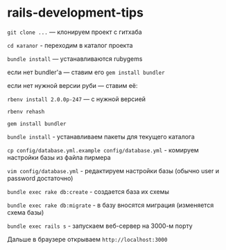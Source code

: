 rails-development-tips
======================


`git clone ...` — клонируем проект с гитхаба

`cd каталог` - переходим в каталог проекта

`bundle install` — устанавливаются rubygems

если нет bundler'а — ставим его `gem install bundler`

если нет нужной версии руби — ставим её:

`rbenv install 2.0.0p-247` — с нужной версией

`rbenv rehash`

`gem install bundler`

`bundle install` - устанавливаем пакеты для текущего каталога

`cp config/database.yml.example config/database.yml` - комируем настройки базы из файла пирмера

`vim config/database.yml` - редактируем настройки базы (обычно user и password достаточно)

`bundle exec rake db:create` - создается база их схемы 

`bundle exec rake db:migrate` - в базу вносятся миграция (изменяется схема базы)

`bundle exec rails s` - запускаем веб-сервер на 3000-м порту


Дальше в браузере открываем `http://localhost:3000`
